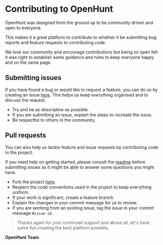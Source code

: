 # Contributing to OpenHunt

OpenHunt was designed from the ground up to be community driven and open to everyone.

This makes it a great platform to contribute to whether it be submitting bug reports and feature requests to contributing code.

We love our community and encourage contributions but being so open felt it was right to establish some guidance and rules to keep everyone happy and on the same page.

## Submitting issues

If you have found a bug or would like to request a feature, you can do so by creating an issue [here](https://github.com/OpenHunting/openhunt/issues). This helps us keep everything organised and to discuss the request.

- Try and be as descriptive as possible.
- If you are submitting an issue, explain the steps to recreate the issue.
- Be respectful to others in the community.

## Pull requests

You can also help us tackle feature and issue requests by contributing code to the project.

If you need help on getting started, please consult the [readme](https://github.com/OpenHunting/openhunt/blob/master/README.md) before submitting issues as it might be able to answer some questions you might  have.

- Fork the project [here](https://github.com/OpenHunting/openhunt/fork).
- Respect the code conventions used in the project to keep everything uniform.
- If your work is significant, create a feature branch.
- Explain the changes in your commit message for us to review.
- If you are working from an existing issue, tag the issue in your commit message `#issue-id`.

> Thanks again for your continued support and above all, let's have some fun creating the best platform possible.

**OpenHunt Team**
